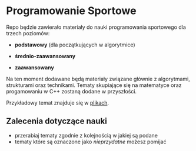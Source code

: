 # Programowanie Sportowe

Repo będzie zawierało materiały do nauki programowania sportowego dla trzech poziomów:
    
- **podstawowy** (dla początkujących w algorytmice)
    
- **średnio-zaawansowany**
    
- **zaawansowany**
    
Na ten moment dodawane będą materiały związane głównie z algorytmami, strukturami oraz technikami. Tematy skupiające się na matematyce oraz progamowaniu w C++ zostaną dodane w przyszłości.

Przykładowy temat znajduje się w [plikach](https://github.com/MateuszPietrowcow/programowanie-sportowe/tree/main/Przykladowy%20Temat).

## Zalecenia dotyczące nauki

* przerabiaj tematy zgodnie z kolejnością w jakiej są podane
* tematy które są oznaczone jako *nieprzydatne* możesz pomijać
